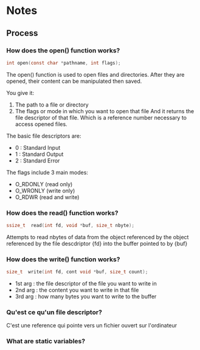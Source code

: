 # Notes
## Process

### How does the open() function works?
```C
int	open(const char *pathname, int flags);
```
The open() function is used to open files and directories. After they are opened, their content can be manipulated then saved.

You give it:
1. The path to a file or directory
2. The flags or mode in which you want to open that file
And it returns the file descriptor of that file. Which is a reference number necessary to access opened files.

The basic file descriptors are:
- 0 : Standard Input
- 1 : Standard Output
- 2 : Standard Error

The flags include 3 main modes:
- O_RDONLY (read only)
- O_WRONLY (write only)
- O_RDWR (read and write)

### How does the read() function works?
```C
ssize_t  read(int fd, void *buf, size_t nbyte);
```
Attempts to read nbytes of data 
from the object referenced by the object referenced by the file descdriptor {fd}
into the buffer pointed to by {buf}


### How does the write() function works?
```C
size_t  write(int fd, cont void *buf, size_t count);
````
- 1st arg : the file descriptor of the file you want to write in
- 2nd arg : the content you want to write in that file
- 3rd arg : how many bytes you want to write to the buffer

### Qu'est ce qu'un file descriptor?
C'est une reference qui pointe vers un fichier ouvert sur l'ordinateur

### What are static variables?